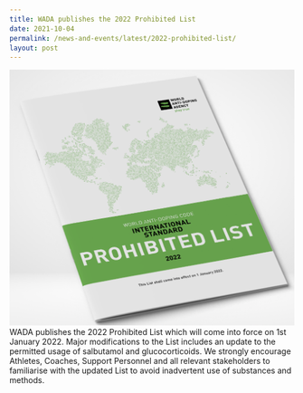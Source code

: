 ```yaml
---
title: WADA publishes the 2022 Prohibited List
date: 2021-10-04
permalink: /news-and-events/latest/2022-prohibited-list/
layout: post
---
```

![Alt text for image on Isomer site](/images/Screenshot%202021-10-04%20160300.png)WADA publishes the 2022 Prohibited List which will come into force on 1st January 2022. Major modifications to the List includes an update to the permitted usage of salbutamol and glucocorticoids. We strongly encourage Athletes, Coaches, Support Personnel and all relevant stakeholders to familiarise with the updated List to avoid inadvertent use of substances and methods.